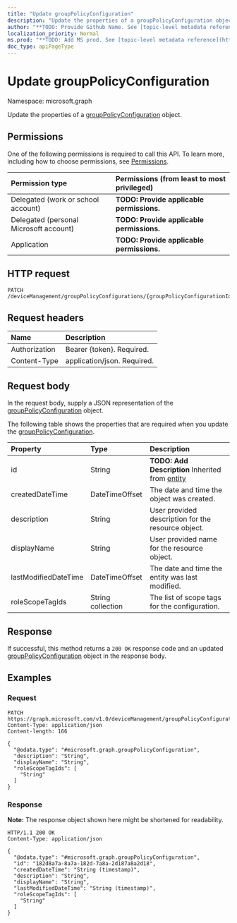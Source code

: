 ```yaml
---
title: "Update groupPolicyConfiguration"
description: "Update the properties of a groupPolicyConfiguration object."
author: "**TODO: Provide Github Name. See [topic-level metadata reference](https://msgo.azurewebsites.net/add/document/guidelines/metadata.html#topic-level-metadata)**"
localization_priority: Normal
ms.prod: "**TODO: Add MS prod. See [topic-level metadata reference](https://msgo.azurewebsites.net/add/document/guidelines/metadata.html#topic-level-metadata)**"
doc_type: apiPageType
---
```


# Update groupPolicyConfiguration
Namespace: microsoft.graph



Update the properties of a [groupPolicyConfiguration](../resources/grouppolicyconfiguration.md) object.

## Permissions
One of the following permissions is required to call this API. To learn more, including how to choose permissions, see [Permissions](/graph/permissions-reference).

|Permission type|Permissions (from least to most privileged)|
|:---|:---|
|Delegated (work or school account)|**TODO: Provide applicable permissions.**|
|Delegated (personal Microsoft account)|**TODO: Provide applicable permissions.**|
|Application|**TODO: Provide applicable permissions.**|

## HTTP request

<!-- {
  "blockType": "ignored"
}
-->
``` http
PATCH /deviceManagement/groupPolicyConfigurations/{groupPolicyConfigurationId}
```

## Request headers
|Name|Description|
|:---|:---|
|Authorization|Bearer {token}. Required.|
|Content-Type|application/json. Required.|

## Request body
In the request body, supply a JSON representation of the [groupPolicyConfiguration](../resources/grouppolicyconfiguration.md) object.

The following table shows the properties that are required when you update the [groupPolicyConfiguration](../resources/grouppolicyconfiguration.md).

|Property|Type|Description|
|:---|:---|:---|
|id|String|**TODO: Add Description** Inherited from [entity](../resources/entity.md)|
|createdDateTime|DateTimeOffset|The date and time the object was created.|
|description|String|User provided description for the resource object.|
|displayName|String|User provided name for the resource object.|
|lastModifiedDateTime|DateTimeOffset|The date and time the entity was last modified.|
|roleScopeTagIds|String collection|The list of scope tags for the configuration.|



## Response

If successful, this method returns a `200 OK` response code and an updated [groupPolicyConfiguration](../resources/grouppolicyconfiguration.md) object in the response body.

## Examples

### Request
<!-- {
  "blockType": "request",
  "name": "update_grouppolicyconfiguration"
}
-->
``` http
PATCH https://graph.microsoft.com/v1.0/deviceManagement/groupPolicyConfigurations/{groupPolicyConfigurationId}
Content-Type: application/json
Content-length: 166

{
  "@odata.type": "#microsoft.graph.groupPolicyConfiguration",
  "description": "String",
  "displayName": "String",
  "roleScopeTagIds": [
    "String"
  ]
}
```


### Response
**Note:** The response object shown here might be shortened for readability.
<!-- {
  "blockType": "response",
  "truncated": true
}
-->
``` http
HTTP/1.1 200 OK
Content-Type: application/json

{
  "@odata.type": "#microsoft.graph.groupPolicyConfiguration",
  "id": "182d8a7a-8a7a-182d-7a8a-2d187a8a2d18",
  "createdDateTime": "String (timestamp)",
  "description": "String",
  "displayName": "String",
  "lastModifiedDateTime": "String (timestamp)",
  "roleScopeTagIds": [
    "String"
  ]
}
```

